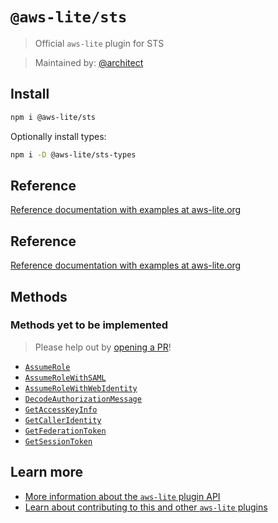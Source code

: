 # `@aws-lite/sts`

> Official `aws-lite` plugin for STS

> Maintained by: [@architect](https://github.com/architect)


## Install

```sh
npm i @aws-lite/sts
```

Optionally install types:

```sh
npm i -D @aws-lite/sts-types
```


## Reference

[Reference documentation with examples at aws-lite.org](https://aws-lite.org/services/sts)


## Reference

[Reference documentation with examples at aws-lite.org](https://aws-lite.org/services/sts)


## Methods

<!-- ! Do not remove METHOD_DOCS_START / METHOD_DOCS_END ! -->
<!-- METHOD_DOCS_START -->



### Methods yet to be implemented

> Please help out by [opening a PR](https://github.com/architect/aws-lite#authoring-aws-lite-plugins)!

- [`AssumeRole`](https://docs.aws.amazon.com/STS/latest/APIReference/API_AssumeRole)
- [`AssumeRoleWithSAML`](https://docs.aws.amazon.com/STS/latest/APIReference/API_AssumeRoleWithSAML)
- [`AssumeRoleWithWebIdentity`](https://docs.aws.amazon.com/STS/latest/APIReference/API_AssumeRoleWithWebIdentity)
- [`DecodeAuthorizationMessage`](https://docs.aws.amazon.com/STS/latest/APIReference/API_DecodeAuthorizationMessage)
- [`GetAccessKeyInfo`](https://docs.aws.amazon.com/STS/latest/APIReference/API_GetAccessKeyInfo)
- [`GetCallerIdentity`](https://docs.aws.amazon.com/STS/latest/APIReference/API_GetCallerIdentity)
- [`GetFederationToken`](https://docs.aws.amazon.com/STS/latest/APIReference/API_GetFederationToken)
- [`GetSessionToken`](https://docs.aws.amazon.com/STS/latest/APIReference/API_GetSessionToken)
<!-- METHOD_DOCS_END -->


## Learn more

- [More information about the `aws-lite` plugin API](https://aws-lite.org/plugin-api)
- [Learn about contributing to this and other `aws-lite` plugins](https://aws-lite.org/contributing)
